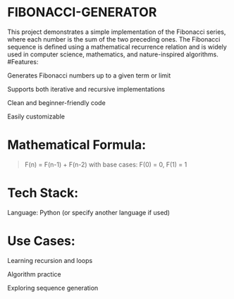 # FIBONACCI-GENERATOR
This project demonstrates a simple implementation of the Fibonacci series, where each number is the sum of the two preceding ones. The Fibonacci sequence is defined using a mathematical recurrence relation and is widely used in computer science, mathematics, and nature-inspired algorithms.
#Features:

Generates Fibonacci numbers up to a given term or limit

Supports both iterative and recursive implementations

Clean and beginner-friendly code

Easily customizable


# Mathematical Formula:

> F(n) = F(n-1) + F(n-2)
with base cases: F(0) = 0, F(1) = 1



# Tech Stack:

Language: Python (or specify another language if used)


 # Use Cases:

Learning recursion and loops

Algorithm practice

Exploring sequence generation
